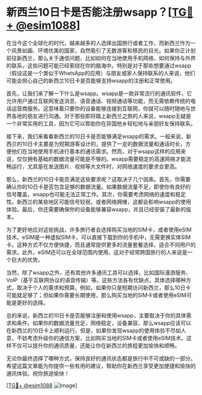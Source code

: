 # 新西兰10日卡是否能注册wsapp？[[TG💪+ @esim1088](https://t.me/s/esim1088)]

在当今这个全球化的时代，越来越多的人选择出国旅行或者工作，而新西兰作为一个风景如画、环境优美的国家，自然吸引了无数游客和移民的目光。如果你正计划前往新西兰，那么关于通信问题，比如如何在当地使用手机网络，如何保持与外界的联系，这些问题可能已经萦绕在你的脑海中。特别是对于那些想要通过wsapp（假设这是一个类似于WhatsApp的应用）与朋友或家人保持联系的人来说，他们可能会担心自己的新西兰10日卡是否能够支持wsapp的注册和正常使用。

首先，让我们来了解一下什么是wsapp。wsapp是一款非常流行的通讯软件，它允许用户通过互联网发送消息、语音通话、视频通话等功能，而无需依赖传统的电话运营商服务。这意味着只要你的设备能够连接到互联网，你就可以随时随地与世界各地的朋友进行沟通。对于那些即将踏上新西兰之旅的人来说，wsapp无疑是一个非常实用的工具，因为它可以帮助你在异国他乡轻松地与亲朋好友保持联系。

接下来，我们来看看新西兰的10日卡是否能够满足wsapp的需求。一般来说，新西兰的10日卡主要是为短期游客设计的，提供了一定的数据流量和通话时长，方便他们在当地使用手机进行基本的通讯需求。然而，对于wsapp这样的应用来说，仅仅拥有基础的数据流量可能是不够的。wsapp需要稳定的高速网络才能流畅运行，尤其是在发送图片、视频等大文件时，对网络速度的要求会更高。

那么，新西兰的10日卡能否满足这些要求呢？这取决于几个因素。首先，你需要确认你的10日卡是否包含足够的数据流量。如果数据流量不足，即使你有良好的信号覆盖，wsapp也可能无法正常工作。其次，你需要考虑网络的速度和稳定性。新西兰的某些地区可能信号较弱，或者网络拥堵，这都会影响wsapp的使用体验。最后，你还需要确保你的设备能够兼容wsapp，并且已经安装了最新的版本。

为了更好地应对这些挑战，许多旅行者会选择购买当地的SIM卡，或者使用eSIM技术。eSIM是一种虚拟SIM卡，可以直接下载到你的手机中，无需更换实体SIM卡。这种方式不仅方便快捷，而且通常提供更多的流量套餐选择，适合不同用户的需求。此外，eSIM还可以在全球范围内使用，这对于经常跨国旅行的人来说是一个巨大的优势。

当然，除了wsapp之外，还有其他许多通讯工具可以选择，比如国际漫游服务、VoIP（基于互联网协议的语音传输）等。这些方法各有优缺点，具体选择哪种方式，取决于个人的需求和预算。例如，如果你只是短期访问新西兰，那么10日卡可能就足够了；但如果你需要长期使用，那么购买当地的SIM卡或者使用eSIM可能是更好的选择。

总的来说，新西兰的10日卡是否能够注册和使用wsapp，主要取决于你的具体需求和条件。如果你的数据流量充足，网络稳定，设备兼容，那么wsapp应该可以在新西兰的10日卡上顺利运行。但是，如果你发现wsapp的使用体验不尽如人意，不妨考虑升级你的通信方案，比如购买当地的SIM卡或者使用eSIM技术。这样不仅可以提升你的通讯质量，还能让你在新西兰的旅程更加愉快和顺畅。

无论你最终选择了哪种方式，保持良好的通讯状态都是旅行中不可或缺的一部分。希望这篇文章能为你提供一些有用的建议，帮助你在新西兰享受更加便捷和愉快的通讯体验。祝你旅途愉快！

[[TG💪+ @esim1088](https://t.me/s/esim1088) ![Image](https://i.postimg.cc/4NQfJmqS/Snipaste-2025-05-13-00-14-12.png)]